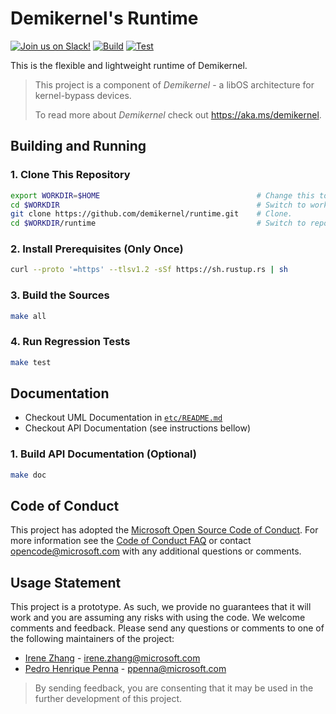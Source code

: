 # Demikernel's Runtime

[![Join us on Slack!](https://img.shields.io/badge/chat-on%20Slack-e01563.svg)](https://join.slack.com/t/demikernel/shared_invite/zt-11i6lgaw5-HFE_IAls7gUX3kp1XSab0g)
[![Build](https://github.com/demikernel/runtime/actions/workflows/build.yml/badge.svg)](https://github.com/demikernel/runtime/actions/workflows/build.yml)
[![Test](https://github.com/demikernel/runtime/actions/workflows/test.yml/badge.svg)](https://github.com/demikernel/runtime/actions/workflows/test.yml)

This is the flexible and lightweight runtime of Demikernel.

> This project is a component of _Demikernel_ - a libOS architecture for
kernel-bypass devices.
>
> To read more about _Demikernel_ check out <https://aka.ms/demikernel>.

## Building and Running

### 1. Clone This Repository

```bash
export WORKDIR=$HOME                                   # Change this to whatever you want.
cd $WORKDIR                                            # Switch to working directory.
git clone https://github.com/demikernel/runtime.git    # Clone.
cd $WORKDIR/runtime                                    # Switch to repository's source tree.
```

### 2. Install Prerequisites (Only Once)

```bash
curl --proto '=https' --tlsv1.2 -sSf https://sh.rustup.rs | sh
```

### 3. Build the Sources

```bash
make all
```

### 4. Run Regression Tests

```bash
make test
```

## Documentation

- Checkout UML Documentation in [`etc/README.md`](./etc/README.md)
- Checkout API Documentation (see instructions bellow)

### 1. Build API Documentation (Optional)

```bash
make doc
```

## Code of Conduct

This project has adopted the [Microsoft Open Source Code of Conduct](https://opensource.microsoft.com/codeofconduct/).
For more information see the [Code of Conduct FAQ](https://opensource.microsoft.com/codeofconduct/faq/)
or contact [opencode@microsoft.com](mailto:opencode@microsoft.com) with any additional questions or comments.

## Usage Statement

This project is a prototype. As such, we provide no guarantees that it will
work and you are assuming any risks with using the code. We welcome comments
and feedback. Please send any questions or comments to one of the following
maintainers of the project:

- [Irene Zhang](https://github.com/iyzhang) - [irene.zhang@microsoft.com](mailto:irene.zhang@microsoft.com)
- [Pedro Henrique Penna](https://github.com/ppenna) - [ppenna@microsoft.com](mailto:ppenna@microsoft.com)

> By sending feedback, you are consenting that it may be used  in the further
> development of this project.
